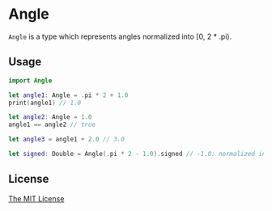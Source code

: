 # Angle

`Angle` is a type which represents angles normalized into \[0, 2 * .pi).

## Usage

```swift
import Angle

let angle1: Angle = .pi * 2 + 1.0
print(angle1) // 1.0

let angle2: Angle = 1.0
angle1 == angle2 // true

let angle3 = angle1 + 2.0 // 3.0

let signed: Double = Angle(.pi * 2 - 1.0).signed // -1.0: normalized into [-.pi, .pi)
```

## License

[The MIT License](LICENSE)
